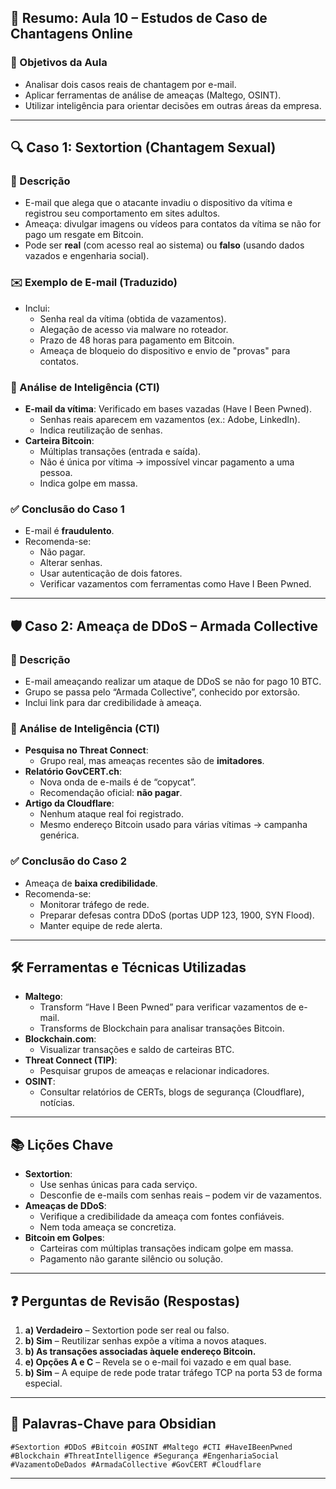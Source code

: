 
## 📘 Resumo: Aula 10 – Estudos de Caso de Chantagens Online

### 🎯 Objetivos da Aula
- Analisar dois casos reais de chantagem por e-mail.
- Aplicar ferramentas de análise de ameaças (Maltego, OSINT).
- Utilizar inteligência para orientar decisões em outras áreas da empresa.

---

## 🔍 Caso 1: Sextortion (Chantagem Sexual)

### 📌 Descrição
- E-mail que alega que o atacante invadiu o dispositivo da vítima e registrou seu comportamento em sites adultos.
- Ameaça: divulgar imagens ou vídeos para contatos da vítima se não for pago um resgate em Bitcoin.
- Pode ser **real** (com acesso real ao sistema) ou **falso** (usando dados vazados e engenharia social).

### ✉️ Exemplo de E-mail (Traduzido)
- Inclui:
  - Senha real da vítima (obtida de vazamentos).
  - Alegação de acesso via malware no roteador.
  - Prazo de 48 horas para pagamento em Bitcoin.
  - Ameaça de bloqueio do dispositivo e envio de "provas" para contatos.

### 🧠 Análise de Inteligência (CTI)
- **E-mail da vítima**: Verificado em bases vazadas (Have I Been Pwned).
  - Senhas reais aparecem em vazamentos (ex.: Adobe, LinkedIn).
  - Indica reutilização de senhas.
- **Carteira Bitcoin**:
  - Múltiplas transações (entrada e saída).
  - Não é única por vítima → impossível vincar pagamento a uma pessoa.
  - Indica golpe em massa.

### ✅ Conclusão do Caso 1
- E-mail é **fraudulento**.
- Recomenda-se:
  - Não pagar.
  - Alterar senhas.
  - Usar autenticação de dois fatores.
  - Verificar vazamentos com ferramentas como Have I Been Pwned.

---

## 🛡️ Caso 2: Ameaça de DDoS – Armada Collective

### 📌 Descrição
- E-mail ameaçando realizar um ataque de DDoS se não for pago 10 BTC.
- Grupo se passa pelo “Armada Collective”, conhecido por extorsão.
- Inclui link para dar credibilidade à ameaça.

### 🧠 Análise de Inteligência (CTI)
- **Pesquisa no Threat Connect**:
  - Grupo real, mas ameaças recentes são de **imitadores**.
- **Relatório GovCERT.ch**:
  - Nova onda de e-mails é de “copycat”.
  - Recomendação oficial: **não pagar**.
- **Artigo da Cloudflare**:
  - Nenhum ataque real foi registrado.
  - Mesmo endereço Bitcoin usado para várias vítimas → campanha genérica.

### ✅ Conclusão do Caso 2
- Ameaça de **baixa credibilidade**.
- Recomenda-se:
  - Monitorar tráfego de rede.
  - Preparar defesas contra DDoS (portas UDP 123, 1900, SYN Flood).
  - Manter equipe de rede alerta.

---

## 🛠️ Ferramentas e Técnicas Utilizadas
- **Maltego**:
  - Transform “Have I Been Pwned” para verificar vazamentos de e-mail.
  - Transforms de Blockchain para analisar transações Bitcoin.
- **Blockchain.com**:
  - Visualizar transações e saldo de carteiras BTC.
- **Threat Connect (TIP)**:
  - Pesquisar grupos de ameaças e relacionar indicadores.
- **OSINT**:
  - Consultar relatórios de CERTs, blogs de segurança (Cloudflare), notícias.

---

## 📚 Lições Chave
- **Sextortion**:
  - Use senhas únicas para cada serviço.
  - Desconfie de e-mails com senhas reais – podem vir de vazamentos.
- **Ameaças de DDoS**:
  - Verifique a credibilidade da ameaça com fontes confiáveis.
  - Nem toda ameaça se concretiza.
- **Bitcoin em Golpes**:
  - Carteiras com múltiplas transações indicam golpe em massa.
  - Pagamento não garante silêncio ou solução.

---

## ❓ Perguntas de Revisão (Respostas)
1. **a) Verdadeiro** – Sextortion pode ser real ou falso.
2. **b) Sim** – Reutilizar senhas expõe a vítima a novos ataques.
3. **b) As transações associadas àquele endereço Bitcoin.**
4. **e) Opções A e C** – Revela se o e-mail foi vazado e em qual base.
5. **b) Sim** – A equipe de rede pode tratar tráfego TCP na porta 53 de forma especial.

---

## 📌 Palavras-Chave para Obsidian
```
#Sextortion #DDoS #Bitcoin #OSINT #Maltego #CTI #HaveIBeenPwned #Blockchain #ThreatIntelligence #Segurança #EngenhariaSocial #VazamentoDeDados #ArmadaCollective #GovCERT #Cloudflare
```

---
